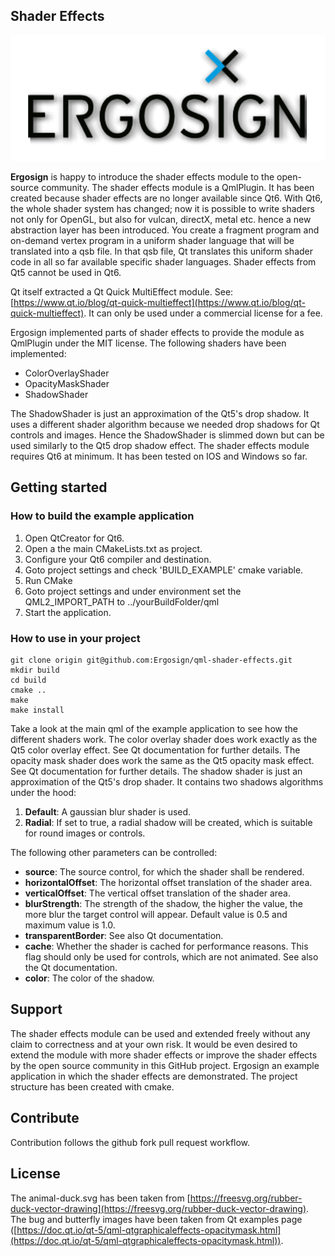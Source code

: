 ## Shader Effects

![](images/screenshot.png)

**Ergosign**  is happy to introduce the shader effects module to the open-source community. The shader effects module is a QmlPlugin. It has been created because shader effects are no longer available since Qt6.
With Qt6, the whole shader system has changed; now it is possible to write shaders not only for OpenGL, but also for vulcan, directX, metal etc. hence a new abstraction layer has been introduced. You create a fragment program and on-demand vertex program in a uniform shader language that will be translated into a qsb file. In that qsb file, Qt translates this uniform shader code in all so far available specific shader languages. Shader effects from Qt5 cannot be used in Qt6. 

Qt itself extracted a Qt Quick MultiEffect module. See: [https://www.qt.io/blog/qt-quick-multieffect](https://www.qt.io/blog/qt-quick-multieffect).
It can only be used under a commercial license for a fee.

Ergosign implemented parts of shader effects to provide the module as QmlPlugin under the MIT license. The following shaders have been implemented:

- ColorOverlayShader
- OpacityMaskShader
- ShadowShader

The ShadowShader is just an approximation of the Qt5's drop shadow. It uses a different shader algorithm because we needed drop shadows for Qt controls and images. Hence the ShadowShader is slimmed down but can be used similarly to the Qt5 drop shadow effect. The shader effects module requires Qt6 at minimum. It has been tested on IOS and Windows so far.

## Getting started

### How to build the example application
1. Open QtCreator for Qt6.
2. Open a the main CMakeLists.txt as project.
3. Configure your Qt6 compiler and destination.
4. Goto project settings and check 'BUILD_EXAMPLE' cmake variable.
5. Run CMake
6. Goto project settings and under environment set the QML2_IMPORT_PATH to ../yourBuildFolder/qml
7. Start the application.

### How to use in your project

```
git clone origin git@github.com:Ergosign/qml-shader-effects.git
mkdir build
cd build
cmake ..
make 
make install
```

Take a look at the main qml of the example application to see how the different shaders work. The color overlay shader does work exactly as the Qt5 color overlay effect. See Qt documentation for further details. The opacity mask shader does work the same as the Qt5 opacity mask effect. See Qt documentation for further details. The shadow shader is just an approximation of the Qt5's drop shader. It contains two shadows algorithms under the hood:

1. **Default**: A gaussian blur shader is used.
2. **Radial**: If set to true, a radial shadow will be created, which is suitable for round images or controls.

The following other parameters can be controlled:
- **source**: The source control, for which the shader shall be rendered.
- **horizontalOffset**: The horizontal offset translation of the shader area.
- **verticalOffset**: The vertical offset translation of the shader area.
- **blurStrength**: The strength of the shadow, the higher the value, the more blur the target control will appear. Default value is 0.5 and maximum value is 1.0.
- **transparentBorder**: See also Qt documentation.
- **cache**: Whether the shader is cached for performance reasons. This flag should only be used for controls, which are not animated. See also the Qt documentation.
- **color**: The color of the shadow.


## Support
The shader effects module can be used and extended freely without any claim to correctness and at your own risk. It would be even desired to extend the module with more shader effects or improve the shader effects by the open source community in this GitHub project. Ergosign an example application in which the shader effects are demonstrated. The project structure has been created with cmake.

## Contribute
Contribution follows the github fork pull request workflow.

## License
The animal-duck.svg has been taken from [https://freesvg.org/rubber-duck-vector-drawing](https://freesvg.org/rubber-duck-vector-drawing).
The bug and butterfly images have been taken from Qt examples page ([https://doc.qt.io/qt-5/qml-qtgraphicaleffects-opacitymask.html](https://doc.qt.io/qt-5/qml-qtgraphicaleffects-opacitymask.html)).
